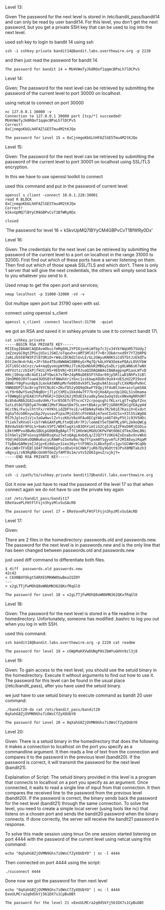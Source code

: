 
Level 13:

Given
The password for the next level is stored in /etc/bandit_pass/bandit14 and can only be read by user bandit14. For this level, you don’t get the next password, but you get a private SSH key that can be used to log into the next level. 

used ssh key to login to bandit 14 using ssh

`ssh -i sshkey.private bandit14@bandit.labs.overthewire.org -p 2220`

and then just read the password for bandit 14.

`The password for bandit 14 = MU4VWeTyJk8ROof1qqmcBPaLh7lDCPvS`


Level 14:

Given:
The password for the next level can be retrieved by submitting the password of the current level to port 30000 on localhost.

using netcat to connect on port 30000

```
nc 127.0.0.1 30000 -v
Connection to 127.0.0.1 30000 port [tcp/*] succeeded!
MU4VWeTyJk8ROof1qqmcBPaLh7lDCPvS
Correct!
8xCjnmgoKbGLhHFAZlGE5Tmu4M2tKJQo

```

`The password for Level 15 = 8xCjnmgoKbGLhHFAZlGE5Tmu4M2tKJQo`

Level 15: 

Given:
The password for the next level can be retrieved by submitting the password of the current level to port 30001 on localhost using SSL/TLS encryption.

In this we have to use openssl toolkit to connect 

used this command and put in the password of current level:

```
openssl s_client -connect 10.0.1.228:30001
read R BLOCK
8xCjnmgoKbGLhHFAZlGE5Tmu4M2tKJQo
Correct!
kSkvUpMQ7lBYyCM4GBPvCvT1BfWRy0Dx

closed

```

`The password for level 16 = kSkvUpMQ7lBYyCM4GBPvCvT1BfWRy0Dx'



Level 16:

Given:
The credentials for the next level can be retrieved by submitting the password of the current level to a port on localhost in the range 31000 to 32000. First find out which of these ports have a server listening on them. Then find out which of those speak SSL/TLS and which don’t. There is only 1 server that will give the next credentials, the others will simply send back to you whatever you send to it.

Used nmap to get the open port and services;

```
nmap localhost -p 31000-32000 -sV -v

```
Got multipe open port but 31790 open with ssl.

connect using openssl s_client
```
openssl s_client -connect localhost:31790  -quiet
```

we got an RSA and saved it in sshkey.private to use it to connect bandit 17\

```
cat sshkey.private                          
-----BEGIN RSA PRIVATE KEY-----
MIIEogIBAAKCAQEAvmOkuifmMg6HL2YPIOjon6iWfbp7c3jx34YkYWqUH57SUdyJ
imZzeyGC0gtZPGujUSxiJSWI/oTqexh+cAMTSMlOJf7+BrJObArnxd9Y7YT2bRPQ
Ja6Lzb558YW3FZl87ORiO+rW4LCDCNd2lUvLE/GL2GWyuKN0K5iCd5TbtJzEkQTu
DSt2mcNn4rhAL+JFr56o4T6z8WWAW18BR6yGrMq7Q/kALHYW3OekePQAzL0VUYbW
JGTi65CxbCnzc/w4+mqQyvmzpWtMAzJTzAzQxNbkR2MBGySxDLrjg0LWN6sK7wNX
x0YVztz/zbIkPjfkU1jHS+9EbVNj+D1XFOJuaQIDAQABAoIBABagpxpM1aoLWfvD
KHcj10nqcoBc4oE11aFYQwik7xfW+24pRNuDE6SFthOar69jp5RlLwD1NhPx3iBl
J9nOM8OJ0VToum43UOS8YxF8WwhXriYGnc1sskbwpXOUDc9uX4+UESzH22P29ovd
d8WErY0gPxun8pbJLmxkAtWNhpMvfe0050vk9TL5wqbu9AlbssgTcCXkMQnPw9nC
YNN6DDP2lbcBrvgT9YCNL6C+ZKufD52yOQ9qOkwFTEQpjtF4uNtJom+asvlpmS8A
vLY9r60wYSvmZhNqBUrj7lyCtXMIu1kkd4w7F77k+DjHoAXyxcUp1DGL51sOmama
+TOWWgECgYEA8JtPxP0GRJ+IQkX262jM3dEIkza8ky5moIwUqYdsx0NxHgRRhORT
8c8hAuRBb2G82so8vUHk/fur85OEfc9TncnCY2crpoqsghifKLxrLgtT+qDpfZnx
SatLdt8GfQ85yA7hnWWJ2MxF3NaeSDm75Lsm+tBbAiyc9P2jGRNtMSkCgYEAypHd
HCctNi/FwjulhttFx/rHYKhLidZDFYeiE/v45bN4yFm8x7R/b0iE7KaszX+Exdvt
SghaTdcG0Knyw1bpJVyusavPzpaJMjdJ6tcFhVAbAjm7enCIvGCSx+X3l5SiWg0A
R57hJglezIiVjv3aGwHwvlZvtszK6zV6oXFAu0ECgYAbjo46T4hyP5tJi93V5HDi
Ttiek7xRVxUl+iU7rWkGAXFpMLFteQEsRr7PJ/lemmEY5eTDAFMLy9FL2m9oQWCg
R8VdwSk8r9FGLS+9aKcV5PI/WEKlwgXinB3OhYimtiG2Cg5JCqIZFHxD6MjEGOiu
L8ktHMPvodBwNsSBULpG0QKBgBAplTfC1HOnWiMGOU3KPwYWt0O6CdTkmJOmL8Ni
blh9elyZ9FsGxsgtRBXRsqXuz7wtsQAgLHxbdLq/ZJQ7YfzOKU4ZxEnabvXnvWkU
YOdjHdSOoKvDQNWu6ucyLRAWFuISeXw9a/9p7ftpxm0TSgyvmfLF2MIAEwyzRqaM
77pBAoGAMmjmIJdjp+Ez8duyn3ieo36yrttF5NSsJLAbxFpdlc1gvtGCWW+9Cq0b
dxviW8+TFVEBl1O4f7HVm6EpTscdDxU+bCXWkfjuRb7Dy9GOtt9JPsX8MBTakzh3
vBgsyi/sN3RqRBcGU40fOoZyfAMT8s1m/uYv52O6IgeuZ/ujbjY=
-----END RSA PRIVATE KEY-----

```

then used;
```
ssh -i /path/to/sshkey.private bandit17@bandit.labs.overthewire.org
```

Got it
now we just have to read the password of the level 17 so that when connect again we do not have to use the private key again
```
cat /etc/bandit_pass/bandit17 
EReVavePLFHtFlFsjn3hyzMlvSuSAcRD

```



`The password for Level 17 = EReVavePLFHtFlFsjn3hyzMlvSuSAcRD`


Level 17:

Given:

There are 2 files in the homedirectory: passwords.old and passwords.new. The password for the next level is in passwords.new and is the only line that has been changed between passwords.old and passwords.new

just used diff command to differentiate both files.

```
$ diff  passwords.old passwords.new 
42c42
< C6XNBdYOkgt5ARXESMKWWOUwBeaIQZ0Y
---
> x2gLTTjFwMOhQ8oWNbMN362QKxfRqGlO

```

`The password for Level 18 = x2gLTTjFwMOhQ8oWNbMN362QKxfRqGlO`

Level 18:

Given:
The password for the next level is stored in a file readme in the homedirectory. Unfortunately, someone has modified .bashrc to log you out when you log in with SSH.

used this command:

```
ssh bandit18@bandit.labs.overthewire.org -p 2220 cat readme

```

`The password for level 19 = cGWpMaKXVwDUNgPAVJbWYuGHVn9zl3j8`

Level 19:

Given:
To gain access to the next level, you should use the setuid binary in the homedirectory. Execute it without arguments to find out how to use it. The password for this level can be found in the usual place (/etc/bandit_pass), after you have used the setuid binary.

we just have to use setuid binary to execute command as bandit 20 user
command:
```
./bandit20-do cat /etc/bandit_pass/bandit20
0qXahG8ZjOVMN9Ghs7iOWsCfZyXOUbYO

```

`
The password for Level 20 = 0qXahG8ZjOVMN9Ghs7iOWsCfZyXOUbYO
`

Level 20:

Given:
There is a setuid binary in the homedirectory that does the following: it makes a connection to localhost on the port you specify as a commandline argument. It then reads a line of text from the connection and compares it to the password in the previous level (bandit20). If the password is correct, it will transmit the password for the next level (bandit21).

Explaination of Script:
The setuid binary provided in this level is a program that connects to localhost on a port you specify as an argument. Once connected, it waits to read a single line of input from that connection. It then compares the received line to the password from the previous level (bandit20). If the password is correct, the binary sends back the password for the next level (bandit21) through the same connection. To solve the level, you need to create a simple local server (using tools like nc) that listens on a chosen port and sends the bandit20 password when the binary connects. If done correctly, the server will receive the bandit21 password in response.

To solve this made  session using tmux 
On one session started listening on port 4444 with the password of the current level using netcat using this command:
```
echo "0qXahG8ZjOVMN9Ghs7iOWsCfZyXOUbYO" | nc -l 4444

```
Then connected on port 4444 using the script:
```
./suconnect 4444
```

Done now we got the password for then next level 
```
echo "0qXahG8ZjOVMN9Ghs7iOWsCfZyXOUbYO" | nc -l 4444
EeoULMCra2q0dSkYj561DX7s1CpBuOBt

```

`The password for the level 21 =EeoULMCra2q0dSkYj561DX7s1CpBuOBt`
